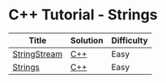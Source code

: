 # C++ Tutorial - Strings

| Title | Solution | Difficulty |
| ----- | -------- | ---------- |
| [StringStream](https://www.hackerrank.com/challenges/c-tutorial-stringstream) | [C++](./StringStream/main.cpp) | Easy |
| [Strings](https://www.hackerrank.com/challenges/c-tutorial-strings) | [C++](./Strings/main.cpp) | Easy |
